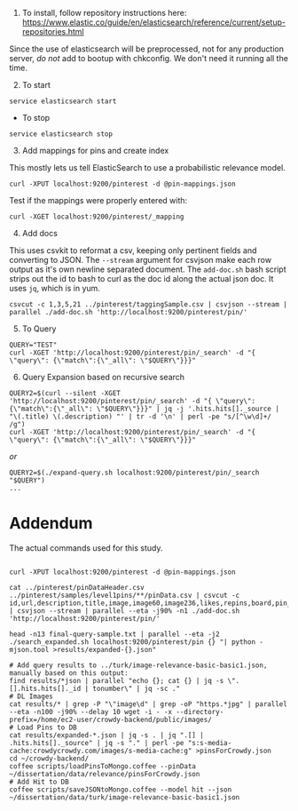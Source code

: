 1. To install, follow repository instructions here: https://www.elastic.co/guide/en/elasticsearch/reference/current/setup-repositories.html

Since the use of elasticsearch will be preprocessed, not for any production server, _do not_ add to bootup with chkconfig. We don't need it running all the time.

2. To start

```
service elasticsearch start
```

- To stop

```
service elasticsearch stop
```

3. Add mappings for pins and create index

This mostly lets us tell ElasticSearch to use a probabilistic relevance model.

```
curl -XPUT localhost:9200/pinterest -d @pin-mappings.json
```

Test if the mappings were properly entered with:

```
curl -XGET localhost:9200/pinterest/_mapping
```

4. Add docs

This uses csvkit to reformat a csv, keeping only pertinent fields and converting to JSON.
The `--stream` argument for csvjson make each row output as it's own newline separated document. The `add-doc.sh` bash script strips out the id to bash to curl as the doc id along the actual json doc. It uses `jq`, which is in yum.

```
csvcut -c 1,3,5,21 ../pinterest/taggingSample.csv | csvjson --stream | parallel ./add-doc.sh 'http://localhost:9200/pinterest/pin/'
```
5. To Query

```
QUERY="TEST"
curl -XGET 'http://localhost:9200/pinterest/pin/_search' -d "{ \"query\": {\"match\":{\"_all\": \"$QUERY\"}}}"
```

6. Query Expansion based on recursive search

```
QUERY2=$(curl --silent -XGET 'http://localhost:9200/pinterest/pin/_search' -d "{ \"query\": {\"match\":{\"_all\": \"$QUERY\"}}}" | jq -j '.hits.hits[]._source | "\(.title) \(.description) "' | tr -d '\n' | perl -pe "s/[^\w\d]+/ /g")
curl -XGET 'http://localhost:9200/pinterest/pin/_search' -d "{ \"query\": {\"match\":{\"_all\": \"$QUERY\"}}}"
```

_or_ 

```
QUERY2=$(./expand-query.sh localhost:9200/pinterest/pin/_search "$QUERY")
...
```

# Addendum

The actual commands used for this study.

```

curl -XPUT localhost:9200/pinterest -d @pin-mappings.json

cat ../pinterest/pinDataHeader.csv ../pinterest/samples/level1pins/**/pinData.csv | csvcut -c id,url,description,title,image,image60,image236,likes,repins,board,pin_join | csvjson --stream | parallel --eta -j90% -n1 ./add-doc.sh 'http://localhost:9200/pinterest/pin/'

head -n13 final-query-sample.txt | parallel --eta -j2 ./search_expanded.sh localhost:9200/pinterest/pin {} "| python -mjson.tool >results/expanded-{}.json"

# Add query results to ../turk/image-relevance-basic-basic1.json, manually based on this output:
find results/*json | parallel "echo {}; cat {} | jq -s \".[].hits.hits[]._id | tonumber\" | jq -sc ."
# DL Images
cat results/* | grep -P "\"image\d" | grep -oP "https.*jpg" | parallel --eta -n100 -j90% --delay 10 wget -i - -x --directory-prefix=/home/ec2-user/crowdy-backend/public/images/
# Load Pins to DB
cat results/expanded-*.json | jq -s . | jq ".[] | .hits.hits[]._source" | jq -s "." | perl -pe "s:s-media-cache:crowdycrowdy.com/images/s-media-cache:g" >pinsForCrowdy.json
cd ~/crowdy-backend/
coffee scripts/loadPinsToMongo.coffee --pinData ~/dissertation/data/relevance/pinsForCrowdy.json
# Add Hit to DB
coffee scripts/saveJSONtoMongo.coffee --model hit --json ~/dissertation/data/turk/image-relevance-basic-basic1.json
```
